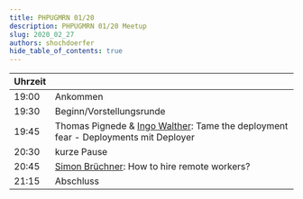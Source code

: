 ```yaml
---
title: PHPUGMRN 01/20
description: PHPUGMRN 01/20 Meetup
slug: 2020_02_27
authors: shochdoerfer
hide_table_of_contents: true
---
```


| Uhrzeit |                                                                                                                              | 
|---------|------------------------------------------------------------------------------------------------------------------------------|
| 19:00   | Ankommen                                                                                                                     |
| 19:30   | Beginn/Vorstellungsrunde                                                                                                     |
| 19:45   | Thomas Pignede & [Ingo Walther](https://mobile.twitter.com/WaltherIngo): Tame the deployment fear - Deployments mit Deployer |
| 20:30   | kurze Pause                                                                                                                  |
| 20:45   | [Simon Brüchner](https://twitter.com/powtac): How to hire remote workers?                                                    |
| 21:15   | Abschluss                                                                                                                    |
